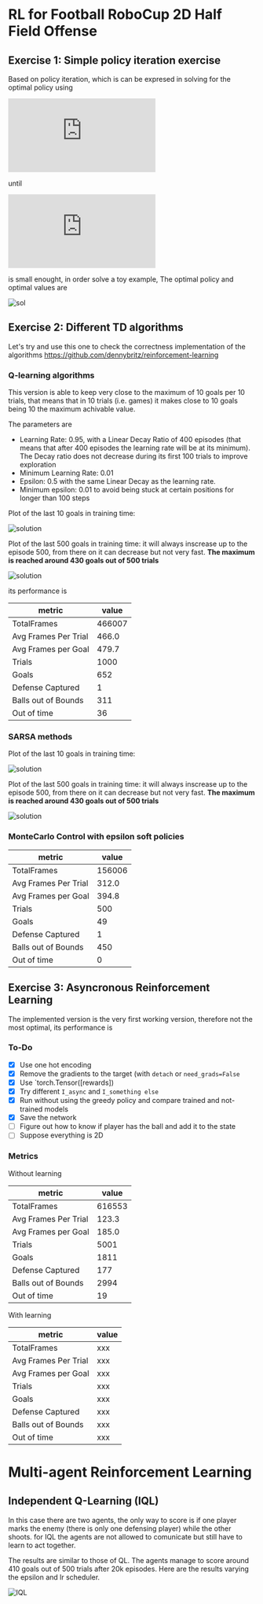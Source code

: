 # RL for Football RoboCup 2D Half Field Offense

## Exercise 1: Simple policy iteration exercise

Based on policy iteration, which is can be expresed in solving for the optimal policy using

![eq1](https://latex.codecogs.com/gif.latex?V%28s%29%20%5Cleftarrow%20%5Cmax%20%5Csum_%7Bs%27%2Cr%7Dp%28s%27%2Cr%7Cs%2C%5Cpi%28s%29%29%5Cleft%5Br&plus;%5Cgamma%20V%28s%27%29%20%5Cright%5D)
<!---- V(s) \left \max \sum_{s',r}p(s',r|s,\pi(s))\left[r+\gamma V(s') \right] --->
until 

![eq2](https://latex.codecogs.com/gif.latex?%24%5CDelta%20%5Cleftarrow%20%5Cmax%28%5CDelta%2C%20%7Cv-V%28s%29%7C%29%24)

is small enought, in order solve a toy example, 
The optimal policy and optimal values are

![sol](Exercise1/img/exc1.png)

## Exercise 2: Different TD algorithms

Let's try and use this one to check the correctness implementation of the algorithms https://github.com/dennybritz/reinforcement-learning

### Q-learning algorithms 
This version is able to keep very close to the maximum of 10 goals per 10 trials, that means that in 10 trials (i.e. games) it makes close to 10 goals being 10 the maximum achivable value.

The parameters are

* Learning Rate: 0.95, with a Linear Decay Ratio of 400 episodes (that means that after 400 episodes the learning rate will be at its minimum). The Decay ratio does not decrease during its first 100 trials to improve exploration
* Minimum Learning Rate: 0.01
* Epsilon: 0.5 with the same Linear Decay as the learning rate.
* Minimum epsilon: 0.01 to avoid being stuck at certain positions for longer than 100 steps

Plot of the last 10 goals in training time:

![solution](Exercise2/Files/Qlearning-10-goals.png)

Plot of the last 500 goals in training time:
it will always inscrease up to the episode 500, from there on it can decrease but not very fast. **The maximum is reached around 430 goals out of 500 trials**

![solution](Exercise2/Files/Qlearning-500-goals.png)


its performance is

| metric | value |
| --- | --- |
| TotalFrames | 466007 |
| Avg Frames Per Trial | 466.0 |
| Avg Frames per Goal  | 479.7 |
| Trials | 1000 |
| Goals  | 652  |
| Defense Captured | 1 |
| Balls out of Bounds | 311 |
| Out of time | 36 |

### SARSA methods

Plot of the last 10 goals in training time:

![solution](Exercise2/Files/sarsa-10-goals.png)

Plot of the last 500 goals in training time:
it will always inscrease up to the episode 500, from there on it can decrease but not very fast. **The maximum is reached around 430 goals out of 500 trials**

![solution](Exercise2/Files/sarsa-500-goals.png)


### MonteCarlo Control with epsilon soft policies


| metric | value |
| --- | --- |
| TotalFrames | 156006 |
| Avg Frames Per Trial | 312.0 |
| Avg Frames per Goal  | 394.8 |
| Trials | 500 |
| Goals  | 49  |
| Defense Captured | 1 |
| Balls out of Bounds | 450 |
| Out of time | 0 |

## Exercise 3: Asyncronous Reinforcement Learning

The implemented version is the very first working version, therefore not the most optimal, its performance is

### To-Do

- [x] Use one hot encoding
- [x] Remove the gradients to the target (with `detach` or `need_grads=False`
- [x] Use `torch.Tensor([rewards])
- [x] Try different `I_async` and `I_something else`
- [x] Run without using the greedy policy and compare trained and not-trained models
- [x] Save the network
- [ ] Figure out how to know if player has the ball and add it to the state
- [ ] Suppose everything is 2D

### Metrics 

Without learning

| metric | value |
| --- | --- |
| TotalFrames | 616553 |
| Avg Frames Per Trial | 123.3 |
| Avg Frames per Goal  | 185.0 |
| Trials | 5001 |
| Goals  | 1811  |
| Defense Captured | 177 |
| Balls out of Bounds | 2994 |
| Out of time | 19 |

With learning

| metric | value |
| --- | --- |
| TotalFrames | xxx |
| Avg Frames Per Trial | xxx |
| Avg Frames per Goal  | xxx |
| Trials | xxx |
| Goals  | xxx |
| Defense Captured | xxx |
| Balls out of Bounds | xxx |
| Out of time | xxx |

# Multi-agent Reinforcement Learning

## Independent Q-Learning (IQL)

In this case there are two agents, the only way to score is if one player marks the enemy (there is only one defensing player) while the other shoots. for IQL the agents are not allowed to comunicate but still have to learn to act together.


The results are similar to those of QL. The agents manage to score around 410 goals out of 500 trials after 20k episodes. Here are the results varying the epsilon and lr scheduler.

![IQL](Exercise4/images/IQL.png)
